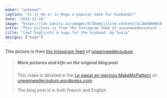 ```yaml
---
maker: "unknown"
caption: "Is it me or is Hugo a popular make for husbands?"
date: "2015-12-28"
image: "https://cdn.sanity.io/images/hl5bw8cj/site-content/bc1b64060b3b0907157c2e1608b2b2610b81a4b0-1080x1080.jpg"
intro: "This picture is from the Instagram feed of uneanneedecouture ."
title: "[auf Englisch] A hugo for the husband, by Sonia"
designs: ["hugo"]
---
```



This picture is from [the Instagram feed](https://www.instagram.com/p/_1j7FSgynG/)  of [uneanneedecouture](https://uneanneedecouture.wordpress.com/).

> ##### More pictures and info on the original blog post
> 
> This make is detailed in the [Le sweat en m&eacute;rinos MakeMyPattern](https://uneanneedecouture.wordpress.com/2015/12/28/le-sweat-en-merinos-makemypattern/) on [uneanneedecouture.wordpress.com](https://uneanneedecouture.wordpress.com/).
> 
> The blog post is in both French and English.

